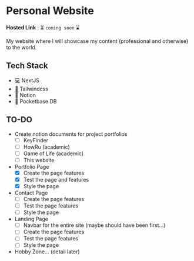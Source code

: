 # Personal Website

**Hosted Link** : ⏳ `coming soon` ⌛

My website where I will showcase my content (professional and otherwise) to the world.

## Tech Stack
- :computer: NextJS
- :tada: Tailwindcss
- :floppy_disk: Notion
- :minidisc: Pocketbase DB

## TO-DO

- Create notion documents for project portfolios
    - [ ] KeyFinder
    - [ ] HowRu (academic)
    - [ ] Game of Life (academic)
    - [ ] This website
- Portfolio Page
    - [X] Create the page features
    - [X] Test the page and features
    - [X] Style the page
- Contact Page
    - [ ] Create the page features
    - [ ] Test the page features
    - [ ] Style the page 
- Landing Page
    - [ ] Navbar for the entire site (maybe should have been first...) 
    - [ ] Create the page features
    - [ ] Test the page features
    - [ ] Style the page
- Hobby Zone... (detail later)
